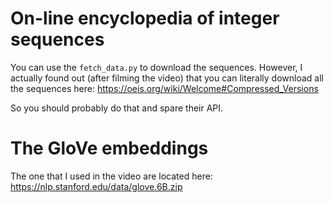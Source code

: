 # On-line encyclopedia of integer sequences

You can use the `fetch_data.py` to download the sequences. However,
I actually found out (after filming the video) that you can literally
download all the sequences here:
https://oeis.org/wiki/Welcome#Compressed_Versions

So you should probably do that and spare their API.

# The GloVe embeddings

The one that I used in the video are located here:
https://nlp.stanford.edu/data/glove.6B.zip
